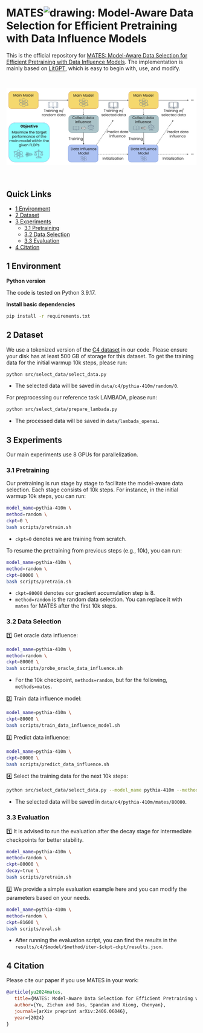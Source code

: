 # MATES<img src="assets/avatar.png" alt="drawing" style="height: 1em;">: Model-Aware Data Selection for Efficient Pretraining with Data Influence Models

This is the official repository for [MATES: Model-Aware Data Selection for Efficient Pretraining with Data Influence Models](https://arxiv.org/pdf/2406.06046). The implementation is mainly based on [LitGPT](https://github.com/Lightning-AI/litgpt), which is easy to begin with, use, and modify.

<br>
<p align="center">
<img src="assets/MATES.png" width="600">
</p>
<br>

## Quick Links

- [1 Environment](#1-environment)
- [2 Dataset](#2-dataset)
- [3 Experiments](#3-experiments)
  - [3.1 Pretraining](#31-pretraining)
  - [3.2 Data Selection](#32-data-selection)
  - [3.3 Evaluation](#33-evaluation)
- [4 Citation](#4-citation)

## 1 Environment

**Python version**

The code is tested on Python 3.9.17.

**Install basic dependencies**

```bash
pip install -r requirements.txt
```

## 2 Dataset

We use a tokenized version of the [C4 dataset](https://huggingface.co/datasets/loganengstrom/dsdm-candidate-c4) in our code. Please ensure your disk has at least 500 GB of storage for this dataset. To get the training data for the initial warmup 10k steps, please run:

```bash
python src/select_data/select_data.py
```

- The selected data will be saved in `data/c4/pythia-410m/random/0`.

For preprocessing our reference task LAMBADA, please run:

```bash
python src/select_data/prepare_lambada.py
```

- The processed data will be saved in `data/lambada_openai`.

## 3 Experiments

Our main experiments use 8 GPUs for parallelization.

### 3.1 Pretraining

Our pretraining is run stage by stage to facilitate the model-aware data selection. Each stage consists of 10k steps. For instance, in the initial warmup 10k steps, you can run:

```bash
model_name=pythia-410m \
method=random \
ckpt=0 \
bash scripts/pretrain.sh
```

- `ckpt=0` denotes we are training from scratch.

To resume the pretraining from previous steps (e.g., 10k), you can run:

```bash
model_name=pythia-410m \
method=random \
ckpt=80000 \
bash scripts/pretrain.sh
```

- `ckpt=80000` denotes our gradient accumulation step is 8.
- `method=random` is the random data selection. You can replace it with `mates` for MATES after the first 10k steps.

### 3.2 Data Selection

1️⃣ Get oracle data influence:

```bash
model_name=pythia-410m \
method=random \
ckpt=80000 \
bash scripts/probe_oracle_data_influence.sh
```

- For the 10k checkpoint, `methods=random`, but for the following, `methods=mates`.

2️⃣ Train data influence model:

```bash
model_name=pythia-410m \
ckpt=80000 \
bash scripts/train_data_influence_model.sh
```

3️⃣ Predict data influence:

```bash
model_name=pythia-410m \
ckpt=80000 \
bash scripts/predict_data_influence.sh
```

4️⃣ Select the training data for the next 10k steps:

```bash
python src/select_data/select_data.py --model_name pythia-410m --method mates --ckpt 80000
```

- The selected data will be saved in `data/c4/pythia-410m/mates/80000`.

### 3.3 Evaluation

1️⃣ It is advised to run the evaluation after the decay stage for intermediate checkpoints for better stability.

```bash
model_name=pythia-410m \
method=random \
ckpt=80000 \
decay=true \
bash scripts/pretrain.sh
```

2️⃣ We provide a simple evaluation example here and you can modify the parameters based on your needs.

```bash
model_name=pythia-410m \
method=random \
ckpt=81600 \
bash scripts/eval.sh
```

- After running the evaluation script, you can find the results in the `results/c4/$model/$method/iter-$ckpt-ckpt/results.json`.

## 4 Citation

Please cite our paper if you use MATES in your work:

```bibtex
@article{yu2024mates,
   title={MATES: Model-Aware Data Selection for Efficient Pretraining with Data Influence Models},
   author={Yu, Zichun and Das, Spandan and Xiong, Chenyan},
   journal={arXiv preprint arXiv:2406.06046},
   year={2024}
}
```
